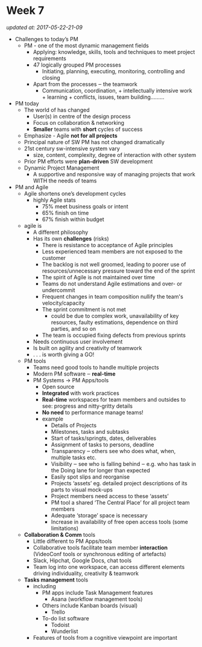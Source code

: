 # Week 7

_updated at: 2017-05-22-21-09_

+ Challenges to today’s PM
    * PM - one of the most dynamic management fields
        - Applying: knowledge, skills, tools and techniques to meet project requirements
        - 47 logically grouped PM processes
            + Initiating, planning, executing, monitoring, controlling and closing
        - Apart from the processes ‒ the teamwork
            + Communication, coordination, + intellectually intensive work + learning + conflicts, issues, team building.........
+ PM today
    * The world of has changed
        - User(s) in centre of the design process
        - Focus on collaboration & networking
        - __Smaller__ teams with __short__ cycles of success
    * Emphasize - Agile __not for all projects__
    * Principal nature of SW PM has not changed dramatically
    * 21st century sw-intensive system vary
        - size, content, complexity, degree of interaction with other system
    * Prior PM efforts were __plan-driven__ SW development
    * Dynamic Project Management
        - A supportive and responsive way of managing projects that work WITH the needs of teams
+ PM and Agile
    * Agile shortens one’s development cycles
        - highly Agile stats
            + 75% meet business goals or intent
            + 65% finish on time
            + 67% finish within budget
    * agile is
        - A different philosophy
        - Has its own __challenges__ (risks)
            + There is resistance to acceptance of Agile principles
            + Less experienced team members are not exposed to the customer
            + The backlog is not well groomed, leading to poorer use of resources/unnecessary pressure toward the end of the sprint
            + The spirit of Agile is not maintained over time
            + Teams do not understand Agile estimations and over- or undercommit
            + Frequent changes in team composition nullify the team's velocity/capacity
            + The sprint commitment is not met
                * could be due to complex work, unavailability of key resources, faulty estimations, dependence on third parties, and so on
            + The team is occupied fixing defects from previous sprints
        - Needs continuous user involvement
        - Is built on agility and creativity of teamwork
        - . . . is worth giving a GO!
    * PM tools
        - Teams need good tools to handle multiple projects
        - Modern PM software ‒ __real-time__
        - PM Systems -> PM Apps/tools
            + Open source
            + __Integrated__ with work practices
            + __Real-time__ workspaces for team members and outsides to see: progress and nitty-gritty details
            + __No need__ to performance manage teams!
            + example
                * Details of Projects
                * Milestones, tasks and subtasks
                * Start of tasks/springts, dates, deliverables
                * Assignment of tasks to persons, deadline
                * Transparency ‒ others see who does what, when, multiple tasks etc.
                * Visibility ‒ see who is falling behind ‒ e.g. who has task in the Doing lane for longer than expected
                * Easily spot slips and reorganise
                * Projects ‘assets’ eg. detailed project descriptions of its parts to visual mock-ups
                * Project members need access to these ‘assets’
                * PM tool a shared ‘The Central Place’ for all project team members
                * Adequate ‘storage’ space is necessary
                * Increase in availability of free open access tools (some limitations)
    * __Collaboration & Comm__ tools
        - Little different to PM Apps/tools
        - Collaborative tools facilitate team member __interaction__ (VideoConf tools or synchronous editing of artefacts)
        - Slack, Hipchat, Google Docs, chat tools
        - Team log into one workspace, can access different elements driving individuality, creativity & teamwork
    * __Tasks management__ tools
        - including
            + PM apps include Task Management features
                * Asana (workflow management tools)
            + Others include Kanban boards (visual)
                * Trello
            + To-do list software
                * Todoist
                * Wunderlist
        - Features of tools from a cognitive viewpoint are important